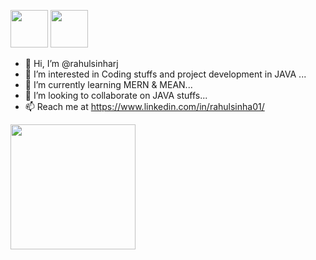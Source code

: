 </a> <img src="https://c.tenor.com/c4OHrHnUOacAAAAC/smiley-face.gif" width="60"></a> <img src="https://media.giphy.com/media/eNotYhz6gsoNBUzsUa/giphy.gif" width="60">
- 👋 Hi, I’m @rahulsinharj  
- 👀 I’m interested in Coding stuffs and project development in JAVA ...
- 🌱 I’m currently learning MERN & MEAN...
- 💞️ I’m looking to collaborate on JAVA stuffs...
- 📫 Reach me at https://www.linkedin.com/in/rahulsinha01/ 


</a> <img src="https://media0.giphy.com/media/RbDKaczqWovIugyJmW/giphy.gif?cid=ecf05e47du1205kcpbi42kgi8foslsupivn6g8a4hmot33ae&rid=giphy.gif&ct=g" width="200">

<!---
rahulsinharj/rahulsinharj is a ✨ special ✨ repository because its `README.md` (this file) appears on your GitHub profile.
You can click the Preview link to take a look at your changes.
--->
